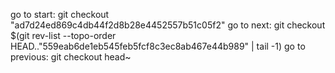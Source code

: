go to start: git checkout "ad7d24ed869c4db44f2d8b28e4452557b51c05f2"
go to next: git checkout $(git rev-list --topo-order HEAD.."559eab6de1eb545feb5fcf8c3ec8ab467e44b989" | tail -1)
go to previous: git checkout head~